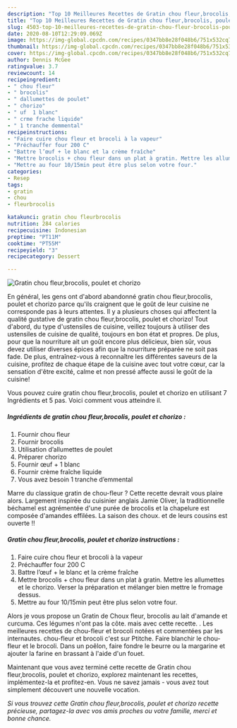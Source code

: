 ```yaml
---
description: "Top 10 Meilleures Recettes de Gratin chou fleur,brocolis, poulet et chorizo"
title: "Top 10 Meilleures Recettes de Gratin chou fleur,brocolis, poulet et chorizo"
slug: 4503-top-10-meilleures-recettes-de-gratin-chou-fleur-brocolis-poulet-et-chorizo
date: 2020-08-10T12:29:09.069Z
image: https://img-global.cpcdn.com/recipes/0347bb8e28f048b6/751x532cq70/gratin-chou-fleurbrocolis-poulet-et-chorizo-photo-principale-de-la-recette.jpg
thumbnail: https://img-global.cpcdn.com/recipes/0347bb8e28f048b6/751x532cq70/gratin-chou-fleurbrocolis-poulet-et-chorizo-photo-principale-de-la-recette.jpg
cover: https://img-global.cpcdn.com/recipes/0347bb8e28f048b6/751x532cq70/gratin-chou-fleurbrocolis-poulet-et-chorizo-photo-principale-de-la-recette.jpg
author: Dennis McGee
ratingvalue: 3.7
reviewcount: 14
recipeingredient:
- " chou fleur"
- " brocolis"
- " dallumettes de poulet"
- " chorizo"
- " uf  1 blanc"
- " crme frache liquide"
- " 1 tranche demmental"
recipeinstructions:
- "Faire cuire chou fleur et brocoli à la vapeur"
- "Préchauffer four 200 C"
- "Battre l’œuf + le blanc et la crème fraîche"
- "Mettre brocolis + chou fleur dans un plat à gratin. Mettre les allumettes et le chorizo. Verser la préparation et mélanger bien mettre le fromage dessus."
- "Mettre au four 10/15min peut être plus selon votre four."
categories:
- Resep
tags:
- gratin
- chou
- fleurbrocolis

katakunci: gratin chou fleurbrocolis 
nutrition: 284 calories
recipecuisine: Indonesian
preptime: "PT11M"
cooktime: "PT55M"
recipeyield: "3"
recipecategory: Dessert

---
```



![Gratin chou fleur,brocolis, poulet et chorizo](https://img-global.cpcdn.com/recipes/0347bb8e28f048b6/751x532cq70/gratin-chou-fleurbrocolis-poulet-et-chorizo-photo-principale-de-la-recette.jpg)

En général, les gens ont d'abord abandonné gratin chou fleur,brocolis, poulet et chorizo parce qu'ils craignent que le goût de leur cuisine ne corresponde pas à leurs attentes. Il y a plusieurs choses qui affectent la qualité gustative de gratin chou fleur,brocolis, poulet et chorizo! Tout d'abord, du type d'ustensiles de cuisine, veillez toujours à utiliser des ustensiles de cuisine de qualité, toujours en bon état et propres. De plus, pour que la nourriture ait un goût encore plus délicieux, bien sûr, vous devez utiliser diverses épices afin que la nourriture préparée ne soit pas fade. De plus, entraînez-vous à reconnaître les différentes saveurs de la cuisine, profitez de chaque étape de la cuisine avec tout votre cœur, car la sensation d'être excité, calme et non pressé affecte aussi le goût de la cuisine!

<!--inarticleads1-->

Vous pouvez cuire gratin chou fleur,brocolis, poulet et chorizo en utilisant 7 Ingrédients et 5 pas. Voici comment vous atteindre il.

##### Ingrédients de gratin chou fleur,brocolis, poulet et chorizo :

1. Fournir  chou fleur
1. Fournir  brocolis
1. Utilisation  d’allumettes de poulet
1. Préparer  chorizo
1. Fournir  œuf + 1 blanc
1. Fournir  crème fraîche liquide
1. Vous avez besoin  1 tranche d’emmental


Marre du classique gratin de chou-fleur ? Cette recette devrait vous plaire alors. Largement inspirée du cuisinier anglais Jamie Oliver, la traditionnelle béchamel est agrémentée d&#39;une purée de brocolis et la chapelure est composée d&#39;amandes effilées. La saison des choux. et de leurs cousins est ouverte !! 

<!--inarticleads2-->

##### Gratin chou fleur,brocolis, poulet et chorizo instructions :

1. Faire cuire chou fleur et brocoli à la vapeur
1. Préchauffer four 200 C
1. Battre l’œuf + le blanc et la crème fraîche
1. Mettre brocolis + chou fleur dans un plat à gratin. Mettre les allumettes et le chorizo. Verser la préparation et mélanger bien mettre le fromage dessus.
1. Mettre au four 10/15min peut être plus selon votre four.


Alors je vous propose un Gratin de Choux fleur, brocolis au lait d&#39;amande et curcuma. Ces légumes n&#39;ont pas la côte. mais avec cette recette. . Les meilleures recettes de chou-fleur et brocoli notées et commentées par les internautes. chou-fleur et brocoli c&#39;est sur Ptitche. Faire blanchir le chou-fleur et le brocoli. Dans un poêlon, faire fondre le beurre ou la margarine et ajouter la farine en brassant à l&#39;aide d&#39;un fouet. 

<!--inarticleads1-->

<p>
Maintenant que vous avez terminé cette recette de Gratin chou fleur,brocolis, poulet et chorizo, explorez maintenant les recettes, implémentez-la et profitez-en. Vous ne savez jamais - vous avez tout simplement découvert une nouvelle vocation.
</p>

<p>
<i>Si vous trouvez cette Gratin chou fleur,brocolis, poulet et chorizo recette précieuse, partagez-la avec vos amis proches ou votre famille, merci et bonne chance.</i>
</p>
